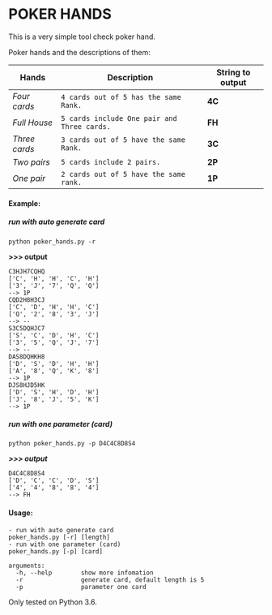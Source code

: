 # POKER HANDS
This is a very simple tool check poker hand.

Poker hands and the descriptions of them:

Hands | Description | String to output
--- | --- | ---
*Four cards* | `4 cards out of 5 has the same Rank.` | **4C**
*Full House* | `5 cards include One pair and Three cards. ` | **FH**
*Three cards* | `3 cards out of 5 have the same Rank.` | **3C**
*Two pairs* | `5 cards include 2 pairs.` | **2P**
*One pair* | `2 cards out of 5 have the same rank.` | **1P**
#### Example:
##### run with auto generate card
```
python poker_hands.py -r
```
**>>> output**
```
C3HJH7CQHQ
['C', 'H', 'H', 'C', 'H']
['3', 'J', '7', 'Q', 'Q']
--> 1P
CQD2H8H3CJ
['C', 'D', 'H', 'H', 'C']
['Q', '2', '8', '3', 'J']
--> --
S3C5DQHJC7
['S', 'C', 'D', 'H', 'C']
['3', '5', 'Q', 'J', '7']
--> --
DAS8DQHKH8
['D', 'S', 'D', 'H', 'H']
['A', '8', 'Q', 'K', '8']
--> 1P
DJS8HJD5HK
['D', 'S', 'H', 'D', 'H']
['J', '8', 'J', '5', 'K']
--> 1P
```
##### run with one parameter (card)
```
python poker_hands.py -p D4C4C8D8S4
```
***>>> output***
```
D4C4C8D8S4
['D', 'C', 'C', 'D', 'S']
['4', '4', '8', '8', '4']
--> FH
```
#### Usage:
```
- run with auto generate card
poker_hands.py [-r] [length]
- run with one parameter (card)
poker_hands.py [-p] [card]

arguments:
  -h, --help        show more infomation
  -r                generate card, default length is 5
  -p                parameter one card
```
Only tested on Python 3.6.
